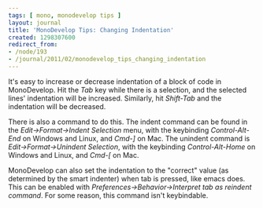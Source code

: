 ```yaml
---
tags: [ mono, monodevelop tips ]
layout: journal
title: 'MonoDevelop Tips: Changing Indentation'
created: 1298307600
redirect_from:
- /node/193
- /journal/2011/02/monodevelop_tips_changing_indentation
---
```

It's easy to increase or decrease indentation of a block of code in MonoDevelop.
Hit the *Tab* key while there is a selection, and the selected lines'
indentation will be increased. Similarly, hit *Shift-Tab* and the indentation
will be decreased.<!--break-->

There is also a command to do this. The indent command can be found in the
_Edit->Format->Indent Selection_ menu, with the keybinding *Control-Alt-End* on
Windows and Linux, and *Cmd-]* on Mac.  The unindent command is
_Edit->Format->Unindent Selection_, with the keybinding *Control-Alt-Home* on
Windows and Linux, and *Cmd-[* on Mac.

MonoDevelop can also set the indentation to the "correct" value (as determined
by the smart indenter) when tab is pressed, like emacs does. This can be enabled
with _Preferences->Behavior->Interpret tab as reindent command_. For some
reason, this command isn't keybindable.
